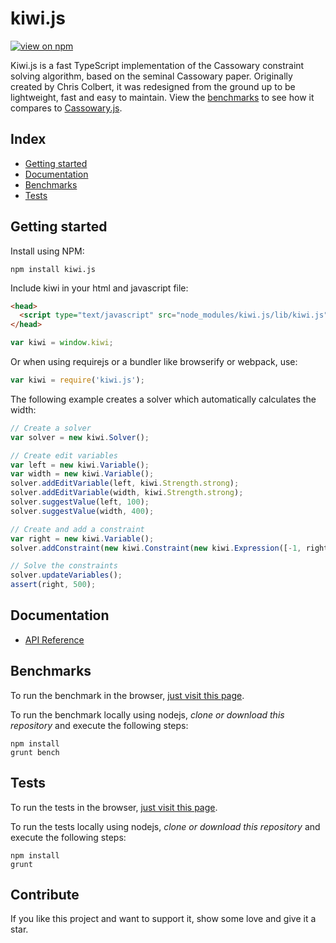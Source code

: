 # kiwi.js

[![view on npm](http://img.shields.io/npm/v/kiwi.js.svg)](https://www.npmjs.org/package/kiwi.js)

Kiwi.js is a fast TypeScript implementation of the Cassowary constraint solving algorithm, based on the seminal Cassowary paper.
Originally created by Chris Colbert, it was redesigned from the ground up to be lightweight, fast and easy to maintain. View the [benchmarks](#benchmarks) to see how it compares to [Cassowary.js](https://github.com/slightlyoff/cassowary.js).


## Index
- [Getting started](#getting-started)
- [Documentation](#documentation)
- [Benchmarks](#benchmarks)
- [Tests](#tests)

## Getting started

Install using NPM:

	npm install kiwi.js

Include kiwi in your html and javascript file:

```html
<head>
  <script type="text/javascript" src="node_modules/kiwi.js/lib/kiwi.js"></script>
</head>
```

```javascript
var kiwi = window.kiwi;
```

Or when using requirejs or a bundler like browserify or webpack, use:

```javascript
var kiwi = require('kiwi.js');
```

The following example creates a solver which automatically calculates the width:

```javascript
// Create a solver
var solver = new kiwi.Solver();

// Create edit variables
var left = new kiwi.Variable();
var width = new kiwi.Variable();
solver.addEditVariable(left, kiwi.Strength.strong);
solver.addEditVariable(width, kiwi.Strength.strong);
solver.suggestValue(left, 100);
solver.suggestValue(width, 400);

// Create and add a constraint
var right = new kiwi.Variable();
solver.addConstraint(new kiwi.Constraint(new kiwi.Expression([-1, right], left, width), kiwi.Operator.Eq));

// Solve the constraints
solver.updateVariables();
assert(right, 500);
```

## Documentation

- [API Reference](docs/Kiwi.md)


## Benchmarks

To run the benchmark in the browser, [just visit this page](https://rawgit.com/IjzerenHein/kiwi/master/bench/index.html).

To run the benchmark locally using nodejs, *clone or download this repository* and execute the following steps:

	npm install
	grunt bench


## Tests

To run the tests in the browser, [just visit this page](https://rawgit.com/IjzerenHein/kiwi/master/test/index.html).

To run the tests locally using nodejs, *clone or download this repository* and execute the following steps:

	npm install
	grunt


## Contribute

If you like this project and want to support it, show some love
and give it a star.
